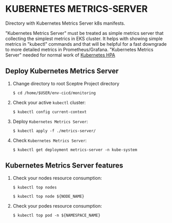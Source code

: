 # KUBERNETES METRICS-SERVER

Directory with Kubernetes Metrics Server k8s manifests.

"Kubernetes Metrics Server" must be treated as simple metrics server that collecting the simplest metrics in EKS cluster.
It helps with showing simple metrics in "kubectl" commands and that will be helpful for a fast downgrade to more detailed metrics in Prometheus/Grafana.
"Kubernetes Metrics Server" needed for normal work of [Kubernetes HPA](https://kubernetes.io/docs/tasks/run-application/horizontal-pod-autoscale/)

## Deploy Kubernetes Metrics Server

1. Change directory to root Sceptre Project directory

    ```$ cd /home/$USER/env-cicd/monitoring```

2. Check your active `kubectl` cluster:

    ```$ kubectl config current-context```

3. Deploy `Kubernetes Metrics Server`:

    ```$ kubectl apply -f ./metrics-server/```

4. Check `Kubernetes Metrics Server`:

    ```$ kubectl get deployment metrics-server -n kube-system```

## Kubernetes Metrics Server features

1. Check your nodes resource consumption:

    ```$ kubectl top nodes```

    ```$ kubectl top node ${NODE_NAME}```

2. Check your podes resource consumption:

    ```$ kubectl top pod -n ${NAMESPACE_NAME}```
